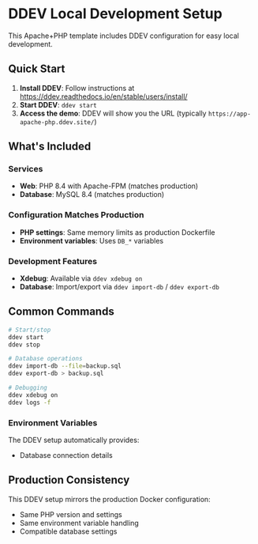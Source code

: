# DDEV Local Development Setup

This Apache+PHP template includes DDEV configuration for easy local development.

## Quick Start

1. **Install DDEV**: Follow instructions at https://ddev.readthedocs.io/en/stable/users/install/
2. **Start DDEV**: `ddev start`
3. **Access the demo**: DDEV will show you the URL (typically `https://app-apache-php.ddev.site/`)

## What's Included

### Services
- **Web**: PHP 8.4 with Apache-FPM (matches production)
- **Database**: MySQL 8.4 (matches production)

### Configuration Matches Production
- **PHP settings**: Same memory limits as production Dockerfile
- **Environment variables**: Uses `DB_*` variables

### Development Features
- **Xdebug**: Available via `ddev xdebug on`
- **Database**: Import/export via `ddev import-db` / `ddev export-db`

## Common Commands

```bash
# Start/stop
ddev start
ddev stop

# Database operations
ddev import-db --file=backup.sql
ddev export-db > backup.sql

# Debugging
ddev xdebug on
ddev logs -f
```

### Environment Variables
The DDEV setup automatically provides:
- Database connection details

## Production Consistency

This DDEV setup mirrors the production Docker configuration:
- Same PHP version and settings
- Same environment variable handling
- Compatible database settings
